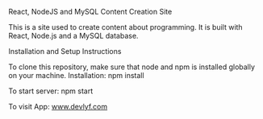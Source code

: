 React, NodeJS and MySQL Content Creation Site

This is a site used to create content about programming. It is built with React, Node.js and a MySQL database. 

Installation and Setup Instructions

To clone this repository, make sure that node and npm is installed globally on your machine.
Installation:
npm install

To start server:
npm start

To visit App:
www.devlyf.com
